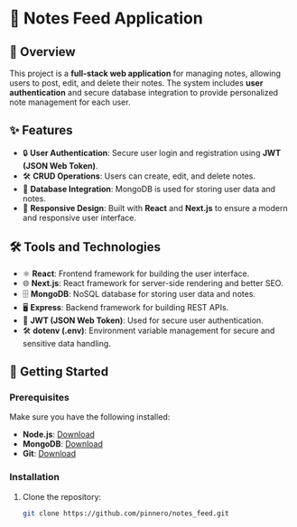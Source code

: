 # 📝 Notes Feed Application

## 📖 Overview

This project is a **full-stack web application** for managing notes, allowing users to post, edit, and delete their notes. The system includes **user authentication** and secure database integration to provide personalized note management for each user.

## ✨ Features

- 🔒 **User Authentication**: Secure user login and registration using **JWT (JSON Web Token)**.
- 🛠️ **CRUD Operations**: Users can create, edit, and delete notes.
- 💾 **Database Integration**: MongoDB is used for storing user data and notes.
- 📱 **Responsive Design**: Built with **React** and **Next.js** to ensure a modern and responsive user interface.

## 🛠️ Tools and Technologies

- ⚛️ **React**: Frontend framework for building the user interface.
- 🌐 **Next.js**: React framework for server-side rendering and better SEO.
- 🗄️ **MongoDB**: NoSQL database for storing user data and notes.
- 🖥️ **Express**: Backend framework for building REST APIs.
- 🔑 **JWT (JSON Web Token)**: Used for secure user authentication.
- 🛠️ **dotenv (.env)**: Environment variable management for secure and sensitive data handling.

## 🚀 Getting Started

### Prerequisites

Make sure you have the following installed:
- **Node.js**: [Download](https://nodejs.org/)
- **MongoDB**: [Download](https://www.mongodb.com/try/download/community)
- **Git**: [Download](https://git-scm.com/)

### Installation

1. Clone the repository:
   ```bash
   git clone https://github.com/pinnero/notes_feed.git
